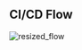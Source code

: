 
## CI/CD Flow
![resized_flow](https://github.com/user-attachments/assets/6d64b6b7-a1ca-4af9-8a0d-cd27f303e812)
